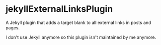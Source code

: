 # jekyllExternalLinksPlugin
A Jekyll plugin that adds a target blank to all external links in posts and pages.

I don't use Jekyll anymore so this plugin isn't maintained by me anymore.